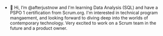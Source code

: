 - 👋 Hi, I’m @afterjustnow and I'm learning Data Analysis (SQL) and have a PSPO 1 certification from Scrum.org.
I'm interested in technical program mangaement, and looking forward to diving deep into the worlds of contemporary technology.
Very excited to work on a Scrum team in the future and a product owner.

<!---
afterjustnow/afterjustnow is a ✨ special ✨ repository because its `README.md` (this file) appears on your GitHub profile.
You can click the Preview link to take a look at your changes.
--->

